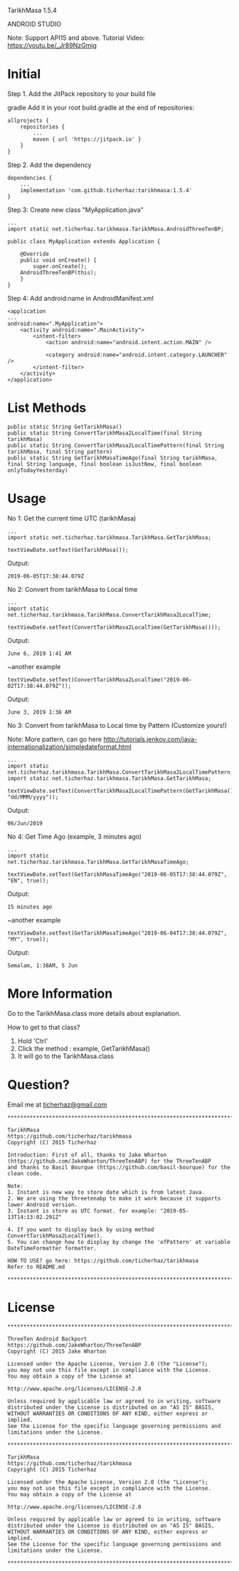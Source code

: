 TarikhMasa 1.5.4

ANDROID STUDIO

Note: Support API15 and above.
Tutorial Video: https://youtu.be/_Jr89NzGmig

# Initial


Step 1. Add the JitPack repository to your build file

gradle
Add it in your root build.gradle at the end of repositories:

	allprojects {
		repositories {
			...
			maven { url 'https://jitpack.io' }
		}
	}

Step 2. Add the dependency

	dependencies {
	    ...
		implementation 'com.github.ticherhaz:tarikhmasa:1.5.4'
	}

Step 3: Create new class "MyApplication.java"

	...
	import static net.ticherhaz.tarikhmasa.TarikhMasa.AndroidThreeTenBP;
	
	public class MyApplication extends Application {
    
    	@Override
    	public void onCreate() {
        	super.onCreate();
       	AndroidThreeTenBP(this);
		}
	}

Step 4: Add android:name in AndroidManifest.xml

	<application
	...
	android:name=".MyApplication">
        <activity android:name=".MainActivity">
            <intent-filter>
                <action android:name="android.intent.action.MAIN" />

                <category android:name="android.intent.category.LAUNCHER" />
            </intent-filter>
        </activity>
    </application>

# List Methods

	public static String GetTarikhMasa()
	public static String ConvertTarikhMasa2LocalTime(final String tarikhMasa)
	public static String ConvertTarikhMasa2LocalTimePattern(final String tarikhMasa, final String pattern)
	public static String GetTarikhMasaTimeAgo(final String tarikhMasa, final String language, final boolean isJustNow, final boolean onlyTodayYesterday)

# Usage

No 1: Get the current time UTC (tarikhMasa)

    ...
	import static net.ticherhaz.tarikhmasa.TarikhMasa.GetTarikhMasa;
	
	textViewDate.setText(GetTarikhMasa());
	
Output:

	2019-06-05T17:38:44.079Z

No 2: Convert from tarikhMasa to Local time

    ...
	import static net.ticherhaz.tarikhmasa.TarikhMasa.ConvertTarikhMasa2LocalTime;
	
	textViewDate.setText(ConvertTarikhMasa2LocalTime(GetTarikhMasa()));

Output:

	June 6, 2019 1:41 AM

~another example

	textViewDate.setText(ConvertTarikhMasa2LocalTime("2019-06-02T17:38:44.079Z"));
	
Output:

	June 3, 2019 1:38 AM

No 3: Convert from tarikhMasa to Local time by Pattern (Customize yours!)

Note: More pattern, can go here http://tutorials.jenkov.com/java-internationalization/simpledateformat.html

    ...
	import static net.ticherhaz.tarikhmasa.TarikhMasa.ConvertTarikhMasa2LocalTimePattern;
	import static net.ticherhaz.tarikhmasa.TarikhMasa.GetTarikhMasa;
	
	textViewDate.setText(ConvertTarikhMasa2LocalTimePattern(GetTarikhMasa(), "dd/MMM/yyyy"));
	
Output:

	06/Jun/2019

No 4: Get Time Ago (example, 3 minutes ago)

    ...
	import static net.ticherhaz.tarikhmasa.TarikhMasa.GetTarikhMasaTimeAgo;
	
	textViewDate.setText(GetTarikhMasaTimeAgo("2019-06-05T17:38:44.079Z", "EN", true));

Output:

	15 minutes ago

~another example

	textViewDate.setText(GetTarikhMasaTimeAgo("2019-06-04T17:38:44.079Z", "MY", true));

Output:

	Semalam, 1:38AM, 5 Jun



# More Information

Go to the TarikhMasa.class more details about explanation.

How to get to that class?
1. Hold 'Ctrl'
2. Click the method : example, GetTarikhMasa()
3. It will go to the TarikhMasa.class

# Question?

Email me at ticherhaz@gmail.com

    ************************************************************************

    TarikhMasa
    https://github.com/ticherhaz/tarikhmasa
    Copyright (C) 2015 Ticherhaz

    Introduction: First of all, thanks to Jake Wharton (https://github.com/JakeWharton/ThreeTenABP) for the ThreeTenABP
    and thanks to Basil Bourque (https://github.com/basil-bourque) for the clean code.

    Note:
    1. Instant is new way to store date which is from latest Java.
    2. We are using the threetenabp to make it work because it supports lower Android version.
    3. Instant is store as UTC format. for example: "2019-05-13T14:13:02.291Z"

    4. If you want to display back by using method ConvertTarikhMasa2LocalTime().
    5. You can change how to display by change the 'ofPattern' at variable DateTimeFormatter formatter.

    HOW TO USE? go here: https://github.com/ticherhaz/tarikhmasa
    Refer to README.md

    ************************************************************************

# License

    ************************************************************************

    ThreeTen Android Backport
    https://github.com/JakeWharton/ThreeTenABP
    Copyright (C) 2015 Jake Wharton

    Licensed under the Apache License, Version 2.0 (the "License");
    you may not use this file except in compliance with the License.
    You may obtain a copy of the License at

    http://www.apache.org/licenses/LICENSE-2.0

    Unless required by applicable law or agreed to in writing, software
    distributed under the License is distributed on an "AS IS" BASIS,
    WITHOUT WARRANTIES OR CONDITIONS OF ANY KIND, either express or implied.
    See the License for the specific language governing permissions and
    limitations under the License.

    ************************************************************************

    TarikhMasa
    https://github.com/ticherhaz/tarikhmasa
    Copyright (C) 2015 Ticherhaz

    Licensed under the Apache License, Version 2.0 (the "License");
    you may not use this file except in compliance with the License.
    You may obtain a copy of the License at

    http://www.apache.org/licenses/LICENSE-2.0

    Unless required by applicable law or agreed to in writing, software
    distributed under the License is distributed on an "AS IS" BASIS,
    WITHOUT WARRANTIES OR CONDITIONS OF ANY KIND, either express or implied.
    See the License for the specific language governing permissions and
    limitations under the License.

    ************************************************************************